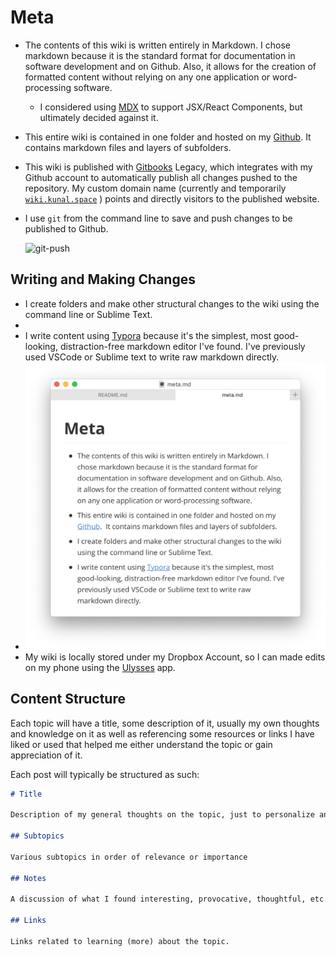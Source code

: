 # Meta

- The contents of this wiki is written entirely in Markdown. I chose markdown because it is the standard format for documentation in software development and on Github. Also, it allows for the creation of formatted content without relying on any one application or word-processing software.

  - I considered using [MDX][1] to support JSX/React Components, but ultimately decided against it.

- This entire wiki is contained in one folder and hosted on my [Github][2]. It contains markdown files and layers of subfolders.

- This wiki is published with [Gitbooks][3] Legacy, which integrates with my Github account to automatically publish all changes pushed to the repository. My custom domain name (currently and temporarily [`wiki.kunal.space`][4] ) points and directly visitors to the published website.

- I use `git` from the command line to save and push changes to be published to Github.

  ![git-push][image-1]

## Writing and Making Changes

- I create folders and make other structural changes to the wiki using the command line or Sublime Text.
-
- I write content using [Typora][5] because it's the simplest, most good-looking, distraction-free markdown editor I've found. I've previously used VSCode or Sublime text to write raw markdown directly.
- ![Typora][image-2]
- My wiki is locally stored under my Dropbox Account, so I can made edits on my phone using the [Ulysses][6] app.

## Content Structure

Each topic will have a title, some description of it, usually my own thoughts and knowledge on it as well as referencing some resources or links I have liked or used that helped me either understand the topic or gain appreciation of it.

Each post will typically be structured as such:

```markdown
# Title

Description of my general thoughts on the topic, just to personalize and contextualize the topic a bit.

## Subtopics

Various subtopics in order of relevance or importance

## Notes

A discussion of what I found interesting, provocative, thoughtful, etc.

## Links

Links related to learning (more) about the topic.
```

[1]: https://github.com/mdx-js/mdx
[2]: https://github.com/kunalgorithm/wiki
[3]: legacy.gitbook.com
[4]: wiki.kunal.space
[5]: typora.io
[6]: ulysses.app
[image-1]: /Users/Kunal/Desktop/wiki/assets/git-push.png
[image-2]: /assets/typora.png
